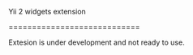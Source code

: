 
Yii 2 widgets extension

============================

Extesion is under development and not ready to use.